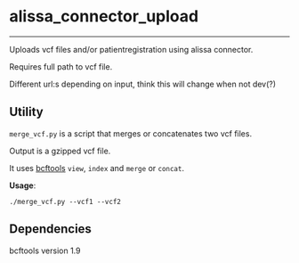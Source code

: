 # alissa_connector_upload

___

Uploads vcf files and/or patientregistration
using alissa connector.

Requires full path to vcf file.

Different url:s depending on input, 
think this will change when not dev(?)

## Utility    

`merge_vcf.py` is a script that merges or concatenates two vcf files.   

Output is a gzipped vcf file.   

It uses [bcftools](https://samtools.github.io/bcftools/bcftools.html) `view`, `index` and `merge` or `concat`.      

**Usage**:  

`./merge_vcf.py --vcf1 --vcf2` 

## Dependencies    

bcftools version 1.9
